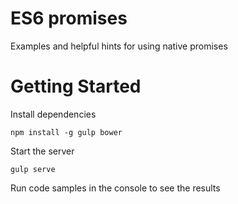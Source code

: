 # ES6 promises

Examples and helpful hints for using native promises

# Getting Started 

Install dependencies
```
npm install -g gulp bower
```

Start the server
```
gulp serve
```

Run code samples in the console to see the results
